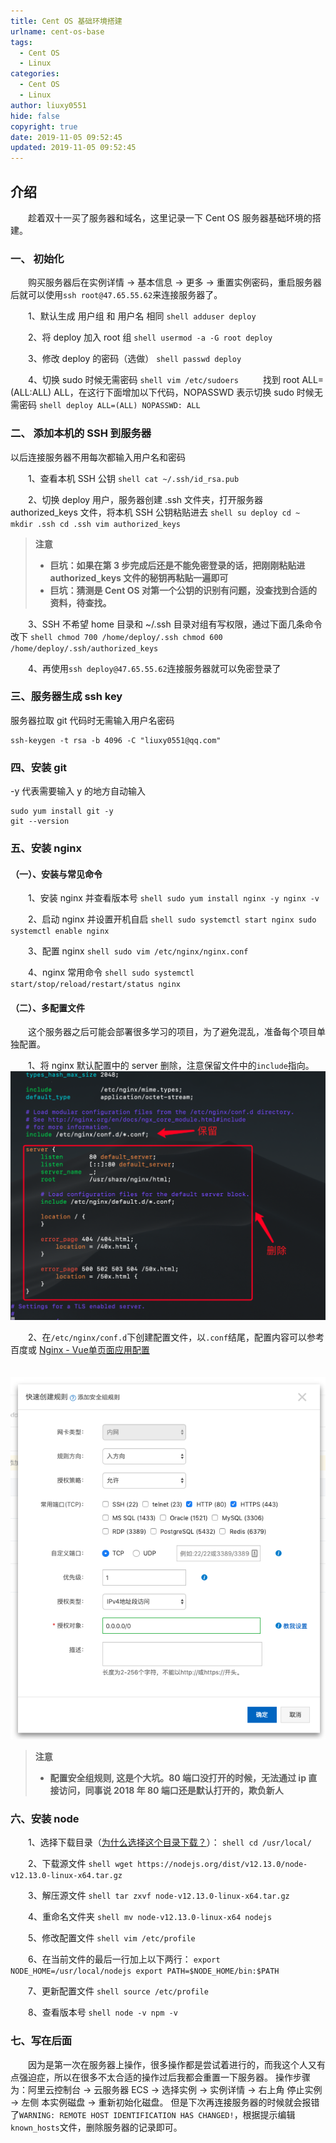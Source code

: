 ```yaml
---
title: Cent OS 基础环境搭建
urlname: cent-os-base
tags:
  - Cent OS
  - Linux
categories:
  - Cent OS
  - Linux
author: liuxy0551
hide: false
copyright: true
date: 2019-11-05 09:52:45
updated: 2019-11-05 09:52:45
---
```


## 介绍

　　趁着双十一买了服务器和域名，这里记录一下 Cent OS 服务器基础环境的搭建。
<!--more-->


### 一、 初始化

　　购买服务器后在实例详情 -> 基本信息 -> 更多 -> 重置实例密码，重启服务器后就可以使用`ssh root@47.65.55.62`来连接服务器了。

　　1、默认生成 用户组 和 用户名 相同
    ```shell
    adduser deploy
    ```
    
　　2、将 deploy 加入 root 组
    ```shell
    usermod -a -G root deploy
    ```
    
　　3、修改 deploy 的密码（选做）
    ```shell
    passwd deploy
    ```
    
　　4、切换 sudo 时候无需密码
    ```shell
    vim /etc/sudoers
    ```
　　找到 root ALL=(ALL:ALL) ALL，在这行下面增加以下代码，NOPASSWD 表示切换 sudo 时候无需密码
    ```shell
    deploy ALL=(ALL) NOPASSWD: ALL
    ```


### 二、 添加本机的 SSH 到服务器
以后连接服务器不用每次都输入用户名和密码

　　1、查看本机 SSH 公钥
    ```shell
    cat ~/.ssh/id_rsa.pub
    ```
    
　　2、切换 deploy 用户，服务器创建 .ssh 文件夹，打开服务器 authorized_keys 文件，将本机 SSH 公钥粘贴进去
    ```shell
    su deploy
    cd ~
    mkdir .ssh
    cd .ssh
    vim authorized_keys
    ```
>**注意**
>* **巨坑：如果在第 3 步完成后还是不能免密登录的话，把刚刚粘贴进 authorized_keys 文件的秘钥再粘贴一遍即可**
>* **巨坑：猜测是 Cent OS 对第一个公钥的识别有问题，没查找到合适的资料，待查找。**
    
　　3、SSH 不希望 home 目录和 ~/.ssh 目录对组有写权限，通过下面几条命令改下
    ```shell
    chmod 700 /home/deploy/.ssh
    chmod 600 /home/deploy/.ssh/authorized_keys
    ```
    
　　4、再使用`ssh deploy@47.65.55.62`连接服务器就可以免密登录了


### 三、服务器生成 ssh key
服务器拉取 git 代码时无需输入用户名密码
```shell
ssh-keygen -t rsa -b 4096 -C "liuxy0551@qq.com"
```


### 四、安装 git
-y 代表需要输入 y 的地方自动输入
```shell
sudo yum install git -y
git --version
```


### 五、安装 nginx

#### （一）、安装与常见命令

　　1、安装 nginx 并查看版本号
    ```shell
    sudo yum install nginx -y
    nginx -v
    ```

　　2、启动 nginx 并设置开机自启
    ```shell
    sudo systemctl start nginx
    sudo systemctl enable nginx
    ```

　　3、配置 nginx
    ```shell
    sudo vim /etc/nginx/nginx.conf
    ```

　　4、nginx 常用命令
    ```shell
    sudo systemctl start/stop/reload/restart/status nginx
    ```

#### （二）、多配置文件

　　这个服务器之后可能会部署很多学习的项目，为了避免混乱，准备每个项目单独配置。

　　1、将 nginx 默认配置中的 server 删除，注意保留文件中的`include`指向。
![](/images/posts/cent-os-base/2.png)

　　2、在`/etc/nginx/conf.d`下创建配置文件，以`.conf`结尾，配置内容可以参考百度或 [Nginx - Vue单页面应用配置](https://blogs.zezeping.com/#/Blog/BlogDetail/16)
    
　　![](/images/posts/cent-os-base/1.png)
>**注意**
>* **配置安全组规则, 这是个大坑。80 端口没打开的时候，无法通过 ip 直接访问，同事说 2018 年 80 端口还是默认打开的，欺负新人**


### 六、安装 node

　　1、选择下载目录（[为什么选择这个目录下载？](https://blog.csdn.net/qq_15766181/article/details/80755786)）：
    ```shell
    cd /usr/local/
    ```

　　2、下载源文件
    ```shell
    wget https://nodejs.org/dist/v12.13.0/node-v12.13.0-linux-x64.tar.gz
    ```

　　3、解压源文件
    ```shell
    tar zxvf node-v12.13.0-linux-x64.tar.gz
    ```

　　4、重命名文件夹
    ```shell
    mv node-v12.13.0-linux-x64 nodejs
    ```

　　5、修改配置文件
    ```shell
    vim /etc/profile
    ```

　　6、在当前文件的最后一行加上以下两行：
    ```
   export NODE_HOME=/usr/local/nodejs
   export PATH=$NODE_HOME/bin:$PATH
    ```

　　7、更新配置文件
    ```shell
    source /etc/profile
    ```

　　8、查看版本号
    ```shell
    node -v
    npm -v
    ```


### 七、写在后面

　　因为是第一次在服务器上操作，很多操作都是尝试着进行的，而我这个人又有点强迫症，所以在很多不太合适的操作过后我都会重置一下服务器。
操作步骤为：阿里云控制台 -> 云服务器 ECS -> 选择实例 -> 实例详情 -> 右上角 停止实例 -> 左侧 本实例磁盘 -> 重新初始化磁盘。
但是下次再连接服务器的时候就会报错了`WARNING: REMOTE HOST IDENTIFICATION HAS CHANGED!`，根据提示编辑`known_hosts`文件，删除服务器的记录即可。
